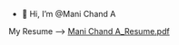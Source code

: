 - 👋 Hi, I’m @Mani Chand A
<!---
Mani47e/Mani47e is a ✨ special ✨ repository because its `README.md` (this file) appears on your GitHub profile.
You can click the Preview link to take a look at your changes.
--->
My Resume --> [Mani Chand A_Resume.pdf](https://github.com/user-attachments/files/21161491/Mani.Chand.A_Resume.pdf)
